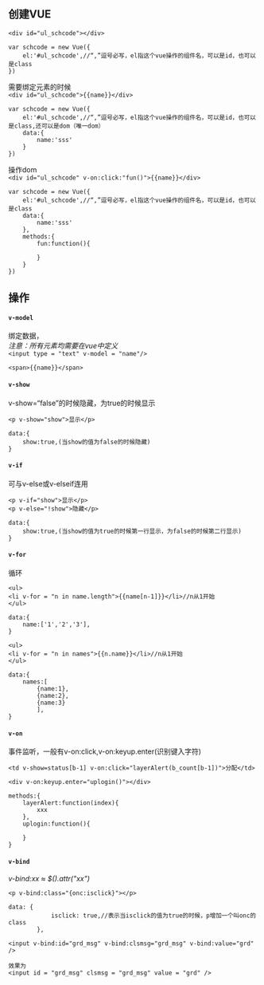 ## 创建VUE  
`<div id="ul_schcode"></div>`  
```
var schcode = new Vue({
	el:'#ul_schcode',//“,”逗号必写，el指这个vue操作的组件名，可以是id，也可以是class
})
```  
需要绑定元素的时候  
`<div id="ul_schcode">{{name}}</div>`  
```
var schcode = new Vue({
	el:'#ul_schcode',//“,”逗号必写，el指这个vue操作的组件名，可以是id，也可以是class,还可以是dom（唯一dom）
	data:{
		name:'sss'
	}
})
```    
操作dom  
`<div id="ul_schcode" v-on:click:"fun()">{{name}}</div>`  
```
var schcode = new Vue({
	el:'#ul_schcode',//“,”逗号必写，el指这个vue操作的组件名，可以是id，也可以是class
	data:{
		name:'sss'
	},
	methods:{
		fun:function(){
			
		}
	}
})
```  
## 操作

#### `v-model`  
绑定数据，  
*注意：所有元素均需要在vue中定义*  
`<input type = "text" v-model = "name"/>`
```
<span>{{name}}</span>
```  
#### `v-show`  
v-show=“false”的时候隐藏，为true的时候显示  
```
<p v-show="show">显示</p>
```  

```
data:{
	show:true,(当show的值为false的时候隐藏)
}
``` 
#### `v-if`  
可与v-else或v-elseif连用  
```
<p v-if="show">显示</p>
<p v-else="!show">隐藏</p>
```  

```
data:{
	show:true,(当show的值为true的时候第一行显示，为false的时候第二行显示)
}
``` 
#### `v-for`  
循环  
```
<ul>
<li v-for = "n in name.length">{{name[n-1]}}</li>//n从1开始
</ul>

data:{
	name:['1','2','3'],
}
```  

```
<ul>
<li v-for = "n in names">{{n.name}}</li>//n从1开始
</ul>

data:{
	names:[
		{name:1},
		{name:2},
		{name:3}
		],
}
```  
#### `v-on`  
事件监听，一般有v-on:click,v-on:keyup.enter(识别键入字符)    
```
<td v-show=status[b-1] v-on:click="layerAlert(b_count[b-1])">分配</td>  

<div v-on:keyup.enter="uplogin()"></div>
```   

```
methods:{
	layerAlert:function(index){
		xxx
	},
	uplogin:function(){
		
	}
}
```  
#### `v-bind`  
*v-bind:xx ≈ $().attr("xx")*
```
<p v-bind:class="{onc:isclick}"></p>
```  

```
data: {
			isclick: true,//表示当isclick的值为true的时候，p增加一个叫onc的class
		},
```  

```
<input v-bind:id="grd_msg" v-bind:clsmsg="grd_msg" v-bind:value="grd" />
```  

```
效果为  
<input id = "grd_msg" clsmsg = "grd_msg" value = "grd" />
```  
 